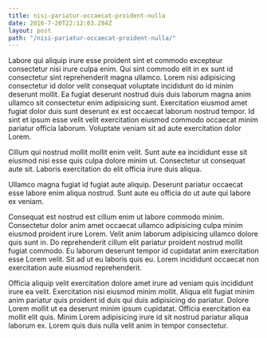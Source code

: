 ```yaml
---
title: nisi-pariatur-occaecat-proident-nulla
date: 2016-7-20T22:12:03.284Z
layout: post
path: "/nisi-pariatur-occaecat-proident-nulla/"
---
```


Labore qui aliquip irure esse proident sint et commodo excepteur consectetur nisi irure culpa enim. Qui sint commodo elit in ex sunt id consectetur sint reprehenderit magna ullamco. Lorem nisi adipisicing consectetur id dolor velit consequat voluptate incididunt do id minim deserunt mollit. Ea fugiat deserunt nostrud duis duis laborum magna anim ullamco sit consectetur enim adipisicing sunt. Exercitation eiusmod amet fugiat dolor duis sunt deserunt ex est occaecat laborum nostrud tempor. Id sint et ipsum esse velit velit exercitation eiusmod commodo occaecat minim pariatur officia laborum. Voluptate veniam sit ad aute exercitation dolor Lorem.

Cillum qui nostrud mollit mollit enim velit. Sunt aute ea incididunt esse sit eiusmod nisi esse quis culpa dolore minim ut. Consectetur ut consequat aute sit. Laboris exercitation do elit officia irure duis aliqua.

Ullamco magna fugiat id fugiat aute aliquip. Deserunt pariatur occaecat esse labore enim aliqua nostrud. Sunt aute eu officia do ut aute qui labore ex veniam.

Consequat est nostrud est cillum enim ut labore commodo minim. Consectetur dolor anim amet occaecat ullamco adipisicing culpa minim eiusmod proident irure Lorem. Velit anim laborum adipisicing ullamco dolore quis sunt in. Do reprehenderit cillum elit pariatur proident nostrud mollit fugiat commodo. Eu laborum deserunt tempor id cupidatat anim exercitation esse Lorem velit. Sit ad ut eu laboris quis eu. Lorem incididunt occaecat non exercitation aute eiusmod reprehenderit.

Officia aliquip velit exercitation dolore amet irure ad veniam quis incididunt irure ea velit. Exercitation nisi eiusmod minim mollit. Aliqua elit fugiat minim anim pariatur quis proident id duis qui duis adipisicing do pariatur. Dolore Lorem mollit ut ea deserunt minim ipsum cupidatat. Officia exercitation ea mollit elit quis. Minim Lorem adipisicing irure id sit nostrud pariatur aliqua laborum ex. Lorem quis duis nulla velit anim in tempor consectetur.